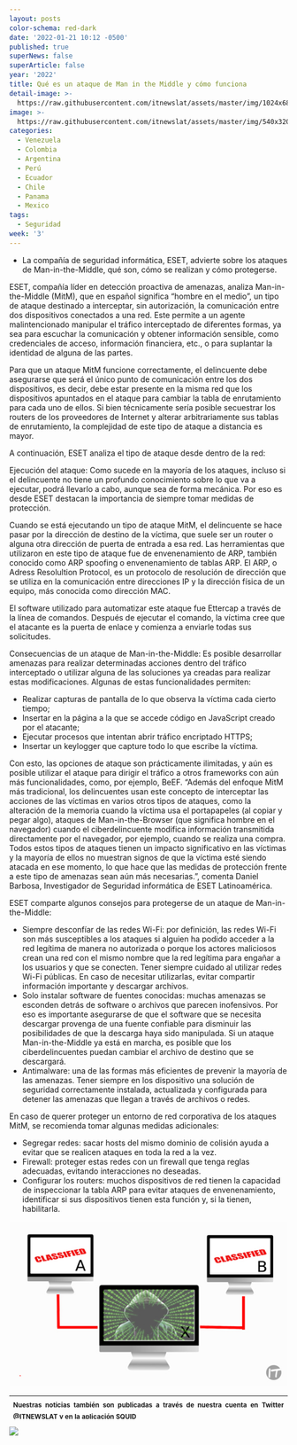 ```yaml
---
layout: posts
color-schema: red-dark
date: '2022-01-21 10:12 -0500'
published: true
superNews: false
superArticle: false
year: '2022'
title: Qué es un ataque de Man in the Middle y cómo funciona
detail-image: >-
  https://raw.githubusercontent.com/itnewslat/assets/master/img/1024x680/Man-in-the-Middle-g.jpg
image: >-
  https://raw.githubusercontent.com/itnewslat/assets/master/img/540x320/Man-in-the-Middle-p.jpg
categories:
  - Venezuela
  - Colombia
  - Argentina
  - Perú
  - Ecuador
  - Chile
  - Panama
  - Mexico
tags:
  - Seguridad
week: '3'
---
```

- La compañía de seguridad informática, ESET, advierte sobre los ataques de Man-in-the-Middle, qué son, cómo se realizan y cómo protegerse.


ESET, compañía líder en detección proactiva de amenazas, analiza Man-in-the-Middle (MitM), que en español significa “hombre en el medio”, un tipo de ataque destinado a interceptar, sin autorización, la comunicación entre dos dispositivos conectados a una red. Este permite a un agente malintencionado manipular el tráfico interceptado de diferentes formas, ya sea para escuchar la comunicación y obtener información sensible, como credenciales de acceso, información financiera, etc., o para suplantar la identidad de alguna de las partes. 

Para que un ataque MitM funcione correctamente, el delincuente debe asegurarse que será el único punto de comunicación entre los dos dispositivos, es decir, debe estar presente en la misma red que los dispositivos apuntados en el ataque para cambiar la tabla de enrutamiento para cada uno de ellos. 
Si bien técnicamente sería posible secuestrar los routers de los proveedores de Internet y alterar arbitrariamente sus tablas de enrutamiento, la complejidad de este tipo de ataque a distancia es mayor. 

A continuación, ESET analiza el tipo de ataque desde dentro de la red:
 
Ejecución del ataque: Como sucede en la mayoría de los ataques, incluso si el delincuente no tiene un profundo conocimiento sobre lo que va a ejecutar, podrá llevarlo a cabo, aunque sea de forma mecánica. Por eso es desde ESET destacan la importancia de siempre tomar medidas de protección.

Cuando se está ejecutando un tipo de ataque MitM, el delincuente se hace pasar por la dirección de destino de la víctima, que suele ser un router o alguna otra dirección de puerta de entrada a esa red. Las herramientas que utilizaron en este tipo de ataque fue de envenenamiento de ARP, también conocido como ARP spoofing o envenenamiento de tablas ARP. El ARP, o Adress Resolultion Protocol, es un protocolo de resolución de dirección que se utiliza en la comunicación entre direcciones IP y la dirección física de un equipo, más conocida como dirección MAC.

El software utilizado para automatizar este ataque fue Ettercap a través de la línea de comandos. Después de ejecutar el comando, la víctima cree que el atacante es la puerta de enlace y comienza a enviarle todas sus solicitudes.

Consecuencias de un ataque de Man-in-the-Middle: Es posible desarrollar amenazas para realizar determinadas acciones dentro del tráfico interceptado o utilizar alguna de las soluciones ya creadas para realizar estas modificaciones. Algunas de estas funcionalidades permiten:
- Realizar capturas de pantalla de lo que observa la víctima cada cierto tiempo;
- Insertar en la página a la que se accede código en JavaScript creado por el atacante;
- Ejecutar procesos que intentan abrir tráfico encriptado HTTPS;
- Insertar un keylogger que capture todo lo que escribe la víctima.


Con esto, las opciones de ataque son prácticamente ilimitadas, y aún es posible utilizar el ataque para dirigir el tráfico a otros frameworks con aún más funcionalidades, como, por ejemplo, BeEF. “Además del enfoque MitM más tradicional, los delincuentes usan este concepto de interceptar las acciones de las víctimas en varios otros tipos de ataques, como la alteración de la memoria cuando la víctima usa el portapapeles (al copiar y pegar algo), ataques de Man-in-the-Browser (que significa hombre en el navegador) cuando el ciberdelincuente modifica información transmitida directamente por el navegador, por ejemplo, cuando se realiza una compra. Todos estos tipos de ataques tienen un impacto significativo en las víctimas y la mayoría de ellos no muestran signos de que la víctima esté siendo atacada en ese momento, lo que hace que las medidas de protección frente a este tipo de amenazas sean aún más necesarias.”, comenta Daniel Barbosa, Investigador de Seguridad informática de ESET Latinoamérica.

ESET comparte algunos consejos para protegerse de un ataque de Man-in-the-Middle: 

- Siempre desconfíar de las redes Wi-Fi: por definición, las redes Wi-Fi son más susceptibles a los ataques si alguien ha podido acceder a la red legítima de manera no autorizada o porque los actores maliciosos crean una red con el mismo nombre que la red legítima para engañar a los usuarios y que se conecten. Tener siempre cuidado al utilizar redes Wi-Fi públicas. En caso de necesitar utilizarlas, evitar compartir información importante y descargar archivos.
- Solo instalar software de fuentes conocidas: muchas amenazas se esconden detrás de software o archivos que parecen inofensivos. Por eso es importante asegurarse de que el software que se necesita descargar provenga de una fuente confiable para disminuir las posibilidades de que la descarga haya sido manipulada. Si un ataque Man-in-the-Middle ya está en marcha, es posible que los ciberdelincuentes puedan cambiar el archivo de destino que se descargará. 
- Antimalware: una de las formas más eficientes de prevenir la mayoría de las amenazas. Tener siempre en los dispositivo una solución de seguridad correctamente instalada, actualizada y configurada para detener las amenazas que llegan a través de archivos o redes.

En caso de querer proteger un entorno de red corporativa de los ataques MitM, se recomienda tomar algunas medidas adicionales:

- Segregar redes: sacar hosts del mismo dominio de colisión ayuda a evitar que se realicen ataques en toda la red a la vez.
- Firewall: proteger estas redes con un firewall que tenga reglas adecuadas, evitando interacciones no deseadas.
- Configurar los routers: muchos dispositivos de red tienen la capacidad de inspeccionar la tabla ARP para evitar ataques de envenenamiento, identificar si sus dispositivos tienen esta función y, si la tienen, habilitarla.

![](https://raw.githubusercontent.com/itnewslat/assets/master/img/540x320/Man-in-the-Middle-p.jpg)

<table style="height: 42px;" width="569">
<tbody>
<tr>
<td style="text-align: justify;"><sub><strong>Nuestras noticias también son publicadas a través de nuestra cuenta en Twitter <a href="https://twitter.com/itnewslat?lang=es">@ITNEWSLAT</a> y en la aplicación <a href="https://squidapp.co/en/">SQUID</a></strong></sub></td>
</tr>
</tbody>
</table>

<img src="https://tracker.metricool.com/c3po.jpg?hash=56f88a41e39ab42c063cc51676587a04"/>